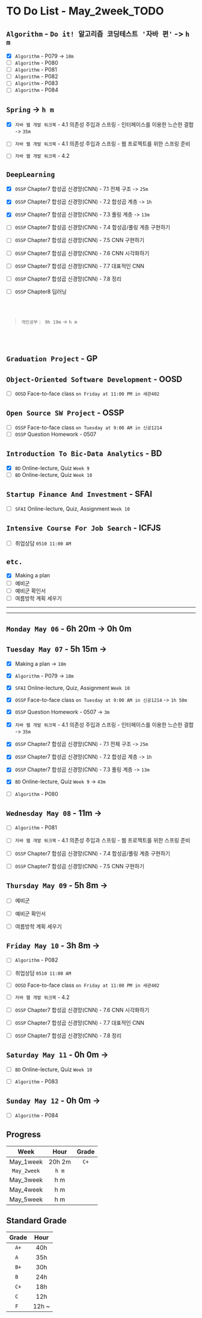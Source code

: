 # TO Do List - May_2week_TODO

## `Algorithm` - `Do it! 알고리즘 코딩테스트 '자바 편'` -> `h m`
- [x] `Algorithm` - P079 -> `18m`
- [ ] `Algorithm` - P080
- [ ] `Algorithm` - P081
- [ ] `Algorithm` - P082
- [ ] `Algorithm` - P083
- [ ] `Algorithm` - P084

## `Spring` -> `h m`
- [x] `자바 웹 개발 워크북` - 4.1 의존성 주입과 스프링 - 인터페이스를 이용한 느슨한 결합 -> `35m` 
- [ ] `자바 웹 개발 워크북` - 4.1 의존성 주입과 스프링 - 웹 프로젝트를 위한 스프링 준비
- [ ] `자바 웹 개발 워크북` - 4.2


## `DeepLearning`
- [x] `OSSP` Chapter7 합성곱 신경망(CNN) - 7.1 전체 구조 -> `25m`
- [x] `OSSP` Chapter7 합성곱 신경망(CNN) - 7.2 합성곱 계층 -> `1h`
- [x] `OSSP` Chapter7 합성곱 신경망(CNN) - 7.3 풀링 계층 -> `13m`
- [ ] `OSSP` Chapter7 합성곱 신경망(CNN) - 7.4 합성곱/풀링 계층 구현하기
- [ ] `OSSP` Chapter7 합성곱 신경망(CNN) - 7.5 CNN 구현하기
- [ ] `OSSP` Chapter7 합성곱 신경망(CNN) - 7.6 CNN 시각화하기
- [ ] `OSSP` Chapter7 합성곱 신경망(CNN) - 7.7 대표적인 CNN
- [ ] `OSSP` Chapter7 합성곱 신경망(CNN) - 7.8 정리

- [ ] `OSSP` Chapter8 딥러닝

<br><br>

> `개인공부` : ` 9h 19m` -> `h m`

<br><br>

<!-- ## `Java`
## `OPIc`
## `Stock`
## `React` -->


## `Graduation Project` - GP


## `Object-Oriented Software Development` - OOSD
<!-- - [ ] `OOSD` Face-to-face class `on Monday at 1:00 PM in 새관402` -->
- [ ] `OOSD` Face-to-face class `on Friday at 11:00 PM in 새관402`

## `Open Source SW Project` - OSSP
- [ ] `OSSP` Face-to-face class `on Tuesday at 9:00 AM in 신공1214`
- [ ] `OSSP` Question Homework - 0507
<!-- - [ ] `OSSP` Face-to-face class `on Thursday at 9:00 AM in 신공1214` -->

## `Introduction To Bic-Data Analytics` - BD
- [x] `BD` Online-lecture, Quiz  `Week 9`
- [ ] `BD` Online-lecture, Quiz  `Week 10`

## `Startup Finance And Investment` - SFAI
- [ ] `SFAI` Online-lecture, Quiz, Assignment `Week 10`

## `Intensive Course For Job Search` - ICFJS
- [ ] 취업상담 `0510 11:00 AM`
<!-- - [ ] `ICFJS` Face-to-face `Week 11`
- [ ] `ICFJS` - Assignment3 `until June 20`
- [ ] `ICFJS` - Assignment4 `until June 20` -->

## `etc.`
- [x] Making a plan
- [ ] 예비군
- [ ] 예비군 확인서
- [ ] 여름방학 계획 세우기

---
---

## `Monday May 06` - 6h 20m -> 0h 0m


## `Tuesday May 07` - 5h 15m -> 
- [x] Making a plan -> `18m`
- [x] `Algorithm` - P079 -> `18m`
- [x] `SFAI` Online-lecture, Quiz, Assignment `Week 10`
- [x] `OSSP` Face-to-face class `on Tuesday at 9:00 AM in 신공1214` -> `1h 50m`
- [x] `OSSP` Question Homework - 0507 -> `3m`
- [x] `자바 웹 개발 워크북` - 4.1 의존성 주입과 스프링 - 인터페이스를 이용한 느슨한 결합 -> `35m` 
- [x] `OSSP` Chapter7 합성곱 신경망(CNN) - 7.1 전체 구조 -> `25m`
- [x] `OSSP` Chapter7 합성곱 신경망(CNN) - 7.2 합성곱 계층 -> `1h`
- [x] `OSSP` Chapter7 합성곱 신경망(CNN) - 7.3 풀링 계층 -> `13m`
- [x] `BD` Online-lecture, Quiz  `Week 9` -> `43m`
- [ ] `Algorithm` - P080


## `Wednesday May 08` - 11m -> 
- [ ] `Algorithm` - P081
- [ ] `자바 웹 개발 워크북` - 4.1 의존성 주입과 스프링 - 웹 프로젝트를 위한 스프링 준비
- [ ] `OSSP` Chapter7 합성곱 신경망(CNN) - 7.4 합성곱/풀링 계층 구현하기
- [ ] `OSSP` Chapter7 합성곱 신경망(CNN) - 7.5 CNN 구현하기


## `Thursday May 09` - 5h 8m -> 
- [ ] 예비군
- [ ] 예비군 확인서
- [ ] 여름방학 계획 세우기


## `Friday May 10` - 3h 8m -> 
- [ ] `Algorithm` - P082
- [ ] 취업상담 `0510 11:00 AM`
- [ ] `OOSD` Face-to-face class `on Friday at 11:00 PM in 새관402`
- [ ] `자바 웹 개발 워크북` - 4.2
- [ ] `OSSP` Chapter7 합성곱 신경망(CNN) - 7.6 CNN 시각화하기
- [ ] `OSSP` Chapter7 합성곱 신경망(CNN) - 7.7 대표적인 CNN
- [ ] `OSSP` Chapter7 합성곱 신경망(CNN) - 7.8 정리


## `Saturday May 11` - 0h 0m -> 
- [ ] `BD` Online-lecture, Quiz  `Week 10`
- [ ] `Algorithm` - P083


## `Sunday May 12` - 0h 0m -> 
- [ ] `Algorithm` - P084



## Progress
| Week | Hour | Grade |
|:---:|:---:|:---:|
|May_1week|20h 2m|`C+`|
|`May_2week`|`h m`||
|May_3week|h m||
|May_4week|h m||
|May_5week|h m||


## Standard Grade
| Grade | Hour |
|:---:|:---:|
|`A+`|40h|
|`A `|35h|
|`B+`|30h|
|`B `|24h|
|`C+`|18h|
|`C `|12h|
|`F `|12h ~|
